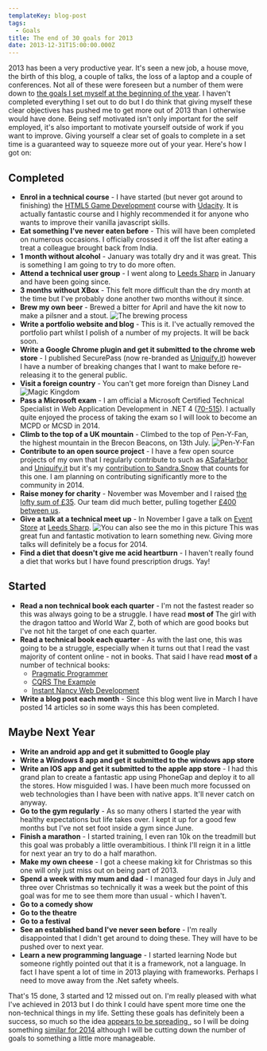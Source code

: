 ```yaml
---
templateKey: blog-post
tags:
  - Goals
title: The end of 30 goals for 2013
date: 2013-12-31T15:00:00.000Z
---
```


2013 has been a very productive year. It&#39;s seen a new job, a house move, the birth of this blog, a couple of talks, the loss of a laptop and a couple of conferences. Not all of these were foreseen but a number of them were down to [the goals I set myself at the beginning of the year][0]. I haven&#39;t completed everything I set out to do but I do think that giving myself these clear objectives has pushed me to get more out of 2013 than I otherwise would have done. Being self motivated isn&#39;t only important for the self employed, it&#39;s also important to motivate yourself outside of work if you want to improve. Giving yourself a clear set of goals to complete in a set time is a guaranteed way to squeeze more out of your year. Here&#39;s how I got on:

<!--excerpt-->

Completed
---------

* **Enrol in a technical course** - I have started (but never got around to finishing) the [HTML5 Game Development][1] course with [Udacity][2]. It is actually  fantastic course and I highly recommended it for anyone who wants to improve their vanilla javascript skills.
* **Eat something I've never eaten before** - This will have been completed on numerous occasions. I officially crossed it off the list after eating a treat a colleague brought back from India.
* **1 month without alcohol** - January was totally dry and it was great. This is something I am going to try to do more often.
* **Attend a technical user group** - I went along to [Leeds Sharp][3] in January and have been going since.
* **3 months without XBox** - This felt more difficult than the dry month at the time but I've probably done another two months without it since.
* **Brew my own beer** - Brewed a bitter for April and have the kit now to make a pilsner and a stout.
![The brewing process ][6]
* **Write a portfolio website and blog** - This is it. I've actually removed the portfolio part whilst I polish of a number of my projects. It will be back soon.
* **Write a Google Chrome plugin and get it submitted to the chrome web store** - I published SecurePass (now re-branded as [Uniquify.it][4]) however I have a number of breaking changes that I want to make before re-releasing it to the general public.
* **Visit a foreign country** - You can't get more foreign than Disney Land
![Magic Kingdom][5]
* **Pass a Microsoft exam** - I am official a Microsoft Certified Technical Specialist in Web Application Development in .NET 4 ([70-515][7]). I actually quite enjoyed the process of taking the exam so I will look to become an MCPD or MCSD in 2014.
* **Climb to the top of a UK mountain** - Climbed to the top of Pen-Y-Fan, the highest mountain in the Brecon Beacons, on 13th July. 
![Pen-Y-Fan][9]
* **Contribute to an open source project** - I have a few open source projects of my own that I regularly contribute to such as [ASafaHarbor][10] and [Uniquify.it][11] but it's my [contribution to Sandra.Snow][12] that counts for this one. I am planning on contributing significantly more to the community in 2014.
* **Raise money for charity** - November was Movember and I raised [the lofty sum of £35][13]. Our team did much better, pulling together [£400 between us][14].
* **Give a talk at a technical meet up** - In November I gave a talk on [Event Store][15] at [Leeds Sharp][16].
![You can also see the mo in this picture][22]
This was great fun and fantastic motivation to learn something new. Giving more talks will definitely be a focus for 2014.
* **Find a diet that doesn't give me acid heartburn** - I haven't really found a diet that works but I have found prescription drugs. Yay!

Started
-------

* **Read a non technical book each quarter** - I'm not the fastest reader so this was always going to be a struggle. I have read **most of** The girl with the dragon tattoo and World War Z, both of which are good books but I've not hit the target of one each quarter.
* **Read a technical book each quarter** - As with the last one, this was going to be a struggle, especially when it turns out that I read the vast majority of content online - not in books. That said I have read **most of** a number of technical books:
    - [Pragmatic Programmer][17]
    - [CQRS The Example][18]
    - [Instant Nancy Web Development][19]
* **Write a blog post each month** - Since this blog went live in March I have posted 14 articles so in some ways this has been completed.

Maybe Next Year
---------------

* **Write an android app and get it submitted to Google play**
* **Write a Windows 8 app and get it submitted to the windows app store**
* **Write an IOS app and get it submitted to the apple app store** - I had this grand plan to create a fantastic app using PhoneGap and deploy it to all the stores. How misguided I was. I have been much more focussed on web technologies than I have been with native apps. It'll never catch on anyway.
* **Go to the gym regularly** - As so many others I started the year with healthy expectations but life takes over. I kept it up for a good few months but I've not set foot inside a gym since June.
* **Finish a marathon** - I started training, I even ran 10k on the treadmill but this goal was probably a little overambitious. I think I'll reign it in a little for next year an try to do a half marathon.
* **Make my own cheese** - I got a cheese making kit for Christmas so this one will only just miss out on being part of 2013.
* **Spend a week with my mum and dad** - I managed four days in July and three over Christmas so technically it was a week but the point of this goal was for me to see them more than usual - which I haven't.
* **Go to a comedy show**
* **Go to the theatre**
* **Go to a festival**
* **See an established band I've never seen before** - I'm really disappointed that I didn't get around to doing these. They will have to be pushed over to next year.
* **Learn a new programming language** - I started learning Node but someone rightly pointed out that it is a framework, not a language. In fact I have spent a lot of time in 2013 playing with frameworks. Perhaps I need to move away from the .Net safety wheels.

That's 15 done, 3 started and 12 missed out on. I'm really pleased with what I've achieved in 2013 but I do think I could have spent more time one the non-technical things in my life. Setting these goals has definitely been a success, so much so the idea [appears to be spreading ][20], so I will be doing something [similar for 2014][21] although I will be cutting down the number of goals to something a little more manageable.

   [0]: /../Goals/30-goals-for-2013/
   [1]: https://www.udacity.com/course/cs255
   [2]: https://www.udacity.com/
   [3]: http://www.leeds-sharp.org/
   [4]: https://uniquify.it/
   [5]: /../images/fb_florida.jpg
   [6]: /../images/goals_beer.jpg
   [7]: http://www.microsoft.com/learning/en-us/exam-70-515.aspx
   [8]: http://www.bbc.co.uk/news/uk-wales-23511938
   [9]: /../images/goals_pen-y-fan.jpg
   [10]: https://github.com/MacsDickinson/ASafaHarbor/
   [11]: https://github.com/MacsDickinson/Uniquify.it/
   [12]: https://github.com/Sandra/Sandra.Snow/pull/72
   [13]: http://uk.movember.com/mospace/6631237
   [14]: http://uk.movember.com/team/1029745
   [15]: http://geteventstore.com/
   [16]: http://www.leeds-sharp.org/events/2013/11
   [17]: http://www.amazon.co.uk/Pragmatic-Programmer-Andrew-Hunt/dp/020161622X/
   [18]: https://leanpub.com/cqrs
   [19]: http://www.packtpub.com/nancy-web-development/book
   [20]: http://mat-mcloughlin.net/2013/12/01/twelve-achivements-to-unlock.html
   [21]: /../category/goals/
   [22]: /../images/goals_talkEventStore.jpg
